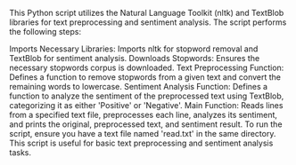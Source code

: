 This Python script utilizes the Natural Language Toolkit (nltk) and TextBlob libraries for text preprocessing and sentiment analysis. The script performs the following steps:

Imports Necessary Libraries: Imports nltk for stopword removal and TextBlob for sentiment analysis.
Downloads Stopwords: Ensures the necessary stopwords corpus is downloaded.
Text Preprocessing Function: Defines a function to remove stopwords from a given text and convert the remaining words to lowercase.
Sentiment Analysis Function: Defines a function to analyze the sentiment of the preprocessed text using TextBlob, categorizing it as either 'Positive' or 'Negative'.
Main Function: Reads lines from a specified text file, preprocesses each line, analyzes its sentiment, and prints the original, preprocessed text, and sentiment result.
To run the script, ensure you have a text file named 'read.txt' in the same directory. This script is useful for basic text preprocessing and sentiment analysis tasks.

